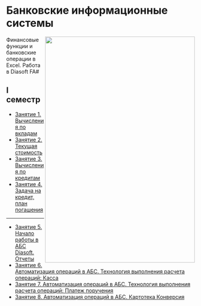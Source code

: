 # Банковские информационные системы

<img src="https://github.com/Cat-in-box/Financial-University/blob/png/git%20bisnew.png" align="right" width=400 height=604/>

Финансовые функции и банковские операции в Excel.
Работа в Diasoft FA#

## I семестр
* [Занятие 1. Вычисления по вкладам](https://github.com/Cat-in-box/Financial-University/tree/master/2%20%D0%BA%D1%83%D1%80%D1%81/%D0%91%D0%98%D0%A1/%D0%97%D0%B0%D0%BD%D1%8F%D1%82%D0%B8%D0%B5%201)
* [Занятие 2. Текущая стоимость](https://github.com/Cat-in-box/Financial-University/tree/master/2%20%D0%BA%D1%83%D1%80%D1%81/%D0%91%D0%98%D0%A1/%D0%97%D0%B0%D0%BD%D1%8F%D1%82%D0%B8%D0%B5%202)
* [Занятие 3. Вычисления по кредитам](https://github.com/Cat-in-box/Financial-University/tree/master/2%20%D0%BA%D1%83%D1%80%D1%81/%D0%91%D0%98%D0%A1/%D0%97%D0%B0%D0%BD%D1%8F%D1%82%D0%B8%D0%B5%203)
* [Занятие 4. Задача на кредит, план погашения](https://github.com/Cat-in-box/Financial-University/tree/master/2%20%D0%BA%D1%83%D1%80%D1%81/%D0%91%D0%98%D0%A1/%D0%97%D0%B0%D0%BD%D1%8F%D1%82%D0%B8%D0%B5%204)
____
* [Занятие 5. Начало работы в АБС Diasoft. Отчеты](https://github.com/Cat-in-box/Financial-University/tree/master/2%20%D0%BA%D1%83%D1%80%D1%81/%D0%91%D0%98%D0%A1/%D0%97%D0%B0%D0%BD%D1%8F%D1%82%D0%B8%D0%B5%205)
* [Занятие 6. Автоматизация операций в АБС. Технология выполнения расчета операций: Касса](https://github.com/Cat-in-box/Financial-University/tree/master/2%20%D0%BA%D1%83%D1%80%D1%81/%D0%91%D0%98%D0%A1/%D0%97%D0%B0%D0%BD%D1%8F%D1%82%D0%B8%D0%B5%206)
* [Занятие 7. Автоматизация операций в АБС. Технология выполнения расчета операций: Платеж поручения](https://github.com/Cat-in-box/Financial-University/tree/master/2%20%D0%BA%D1%83%D1%80%D1%81/%D0%91%D0%98%D0%A1/%D0%97%D0%B0%D0%BD%D1%8F%D1%82%D0%B8%D0%B5%207)
* [Занятие 8. Автоматизация операций в АБС. Картотека Конверсия](https://github.com/Cat-in-box/Financial-University/tree/master/2%20%D0%BA%D1%83%D1%80%D1%81/%D0%91%D0%98%D0%A1/%D0%97%D0%B0%D0%BD%D1%8F%D1%82%D0%B8%D0%B5%208)
